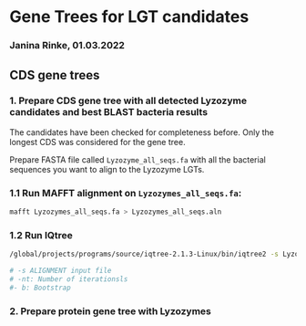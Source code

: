 # Gene Trees for LGT candidates
### Janina Rinke, 01.03.2022


## CDS gene trees

### 1. Prepare CDS gene tree with all detected Lyzozyme candidates and best BLAST bacteria results

The candidates have been checked for completeness before. Only the longest CDS was considered for the gene tree.


Prepare FASTA file called `Lyzozyme_all_seqs.fa` with all the bacterial sequences you want to align to the Lyzozyme LGTs.

### 1.1 Run MAFFT alignment on `Lyzozymes_all_seqs.fa`:
```bash
mafft Lyzozymes_all_seqs.fa > Lyzozymes_all_seqs.aln
```

### 1.2 Run IQtree
```bash
/global/projects/programs/source/iqtree-2.1.3-Linux/bin/iqtree2 -s Lyzozyme_all_seqs.aln -nt 12 -b 100

# -s ALIGNMENT input file
# -nt: Number of iterationsls
#- b: Bootstrap
```

### 2. Prepare protein gene tree with Lyzozymes

